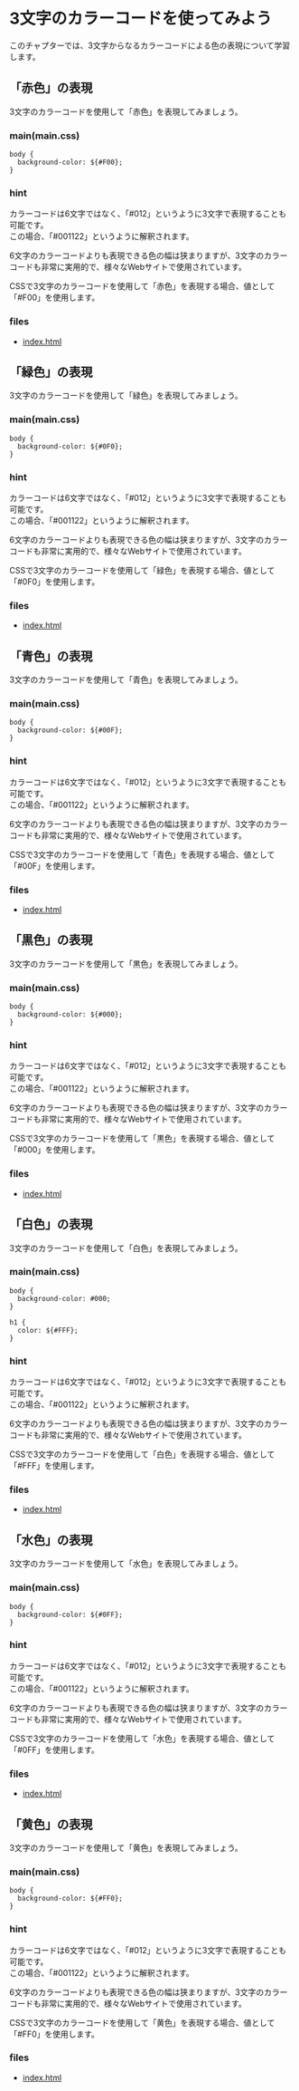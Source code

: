 # 3文字のカラーコードを使ってみよう

このチャプターでは、3文字からなるカラーコードによる色の表現について学習します。

## 「赤色」の表現

3文字のカラーコードを使用して「赤色」を表現してみましょう。

### main(main.css)

```
body {
  background-color: ${#F00};
}
```

### hint

カラーコードは6文字ではなく、「#012」というように3文字で表現することも可能です。  
この場合、「#001122」というように解釈されます。  

6文字のカラーコードよりも表現できる色の幅は狭まりますが、3文字のカラーコードも非常に実用的で、様々なWebサイトで使用されています。  

CSSで3文字のカラーコードを使用して「赤色」を表現する場合、値として「#F00」を使用します。

### files

- [index.html](chapter4/section1/index.html)

## 「緑色」の表現

3文字のカラーコードを使用して「緑色」を表現してみましょう。

### main(main.css)

```
body {
  background-color: ${#0F0};
}
```

### hint

カラーコードは6文字ではなく、「#012」というように3文字で表現することも可能です。  
この場合、「#001122」というように解釈されます。  

6文字のカラーコードよりも表現できる色の幅は狭まりますが、3文字のカラーコードも非常に実用的で、様々なWebサイトで使用されています。  

CSSで3文字のカラーコードを使用して「緑色」を表現する場合、値として「#0F0」を使用します。

### files

- [index.html](chapter4/section2/index.html)

## 「青色」の表現

3文字のカラーコードを使用して「青色」を表現してみましょう。

### main(main.css)

```
body {
  background-color: ${#00F};
}
```

### hint

カラーコードは6文字ではなく、「#012」というように3文字で表現することも可能です。  
この場合、「#001122」というように解釈されます。  

6文字のカラーコードよりも表現できる色の幅は狭まりますが、3文字のカラーコードも非常に実用的で、様々なWebサイトで使用されています。  

CSSで3文字のカラーコードを使用して「青色」を表現する場合、値として「#00F」を使用します。

### files

- [index.html](chapter4/section3/index.html)

## 「黒色」の表現

3文字のカラーコードを使用して「黒色」を表現してみましょう。

### main(main.css)

```
body {
  background-color: ${#000};
}
```

### hint

カラーコードは6文字ではなく、「#012」というように3文字で表現することも可能です。  
この場合、「#001122」というように解釈されます。  

6文字のカラーコードよりも表現できる色の幅は狭まりますが、3文字のカラーコードも非常に実用的で、様々なWebサイトで使用されています。  

CSSで3文字のカラーコードを使用して「黒色」を表現する場合、値として「#000」を使用します。

### files

- [index.html](chapter4/section4/index.html)

## 「白色」の表現

3文字のカラーコードを使用して「白色」を表現してみましょう。

### main(main.css)

```
body {
  background-color: #000;
}

h1 {
  color: ${#FFF};
}
```

### hint

カラーコードは6文字ではなく、「#012」というように3文字で表現することも可能です。  
この場合、「#001122」というように解釈されます。  

6文字のカラーコードよりも表現できる色の幅は狭まりますが、3文字のカラーコードも非常に実用的で、様々なWebサイトで使用されています。  

CSSで3文字のカラーコードを使用して「白色」を表現する場合、値として「#FFF」を使用します。

### files

- [index.html](chapter4/section5/index.html)

## 「水色」の表現

3文字のカラーコードを使用して「水色」を表現してみましょう。

### main(main.css)

```
body {
  background-color: ${#0FF};
}
```

### hint

カラーコードは6文字ではなく、「#012」というように3文字で表現することも可能です。  
この場合、「#001122」というように解釈されます。  

6文字のカラーコードよりも表現できる色の幅は狭まりますが、3文字のカラーコードも非常に実用的で、様々なWebサイトで使用されています。  

CSSで3文字のカラーコードを使用して「水色」を表現する場合、値として「#0FF」を使用します。

### files

- [index.html](chapter4/section6/index.html)

## 「黄色」の表現

3文字のカラーコードを使用して「黄色」を表現してみましょう。

### main(main.css)

```
body {
  background-color: ${#FF0};
}
```

### hint

カラーコードは6文字ではなく、「#012」というように3文字で表現することも可能です。  
この場合、「#001122」というように解釈されます。  

6文字のカラーコードよりも表現できる色の幅は狭まりますが、3文字のカラーコードも非常に実用的で、様々なWebサイトで使用されています。  

CSSで3文字のカラーコードを使用して「黄色」を表現する場合、値として「#FF0」を使用します。

### files

- [index.html](chapter4/section7/index.html)

